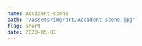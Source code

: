 ```yaml
---
name: Accident-scene
path: "/assets/img/art/Accident-scene.jpg"
flag: short
date: 2020-05-01
---
```

